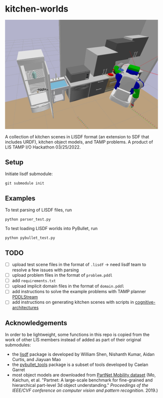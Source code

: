 # kitchen-worlds

![example kitchen scene](media/move_egg.png)

A collection of kitchen scenes in LISDF format (an extension to SDF that includes URDF), kitchen object models, and TAMP problems. A product of LIS TAMP I/O Hackathon 03/25/2022.

## Setup

Initiate lisdf submodule:

```shell
git submodule init 
```

## Examples

To test parsing of LISDF files, run

```shell
python parser_test.py
```

To test loading LISDF worlds into PyBullet, run

```shell
python pybullet_test.py
```

## TODO

- [ ] upload test scene files in the format of `.lisdf` -> need lisdf team to resolve a few issues with parsing
- [ ] upload problem files in the format of `problem.pddl`
- [ ] add `requirements.txt`
- [ ] upload implicit domain files in the format of `domain.pddl`
- [ ] add instructions to solve the example problems with TAMP planner [PDDLStream](https://github.com/caelan/pddlstream/tree/main)
- [ ] add instructions on generating kitchen scenes with scripts in [cognitive-architectures](https://github.mit.edu/ztyang/cognitive-architectures/tree/master/bullet)

## Acknowledgements

In order to be lightweight, some functions in this repo is copied from the work of other LIS members instead of added as part of their original submodules:

* the [lisdf](https://github.com/Learning-and-Intelligent-Systems/lisdf) package is developed by William Shen, Nishanth Kumar, Aidan Curtis, and Jiayuan Mao
* the [pybullet_tools](https://github.com/caelan/pybullet-planning/tree/master/pybullet_tools) package is a subset of tools developed by Caelan Garret
* most object models are downloaded from [PartNet Mobility dataset](https://sapien.ucsd.edu/browse) (Mo, Kaichun, et al. "Partnet: A large-scale benchmark for fine-grained and hierarchical part-level 3d object understanding." *Proceedings of the IEEE/CVF conference on computer vision and pattern recognition*. 2019.)